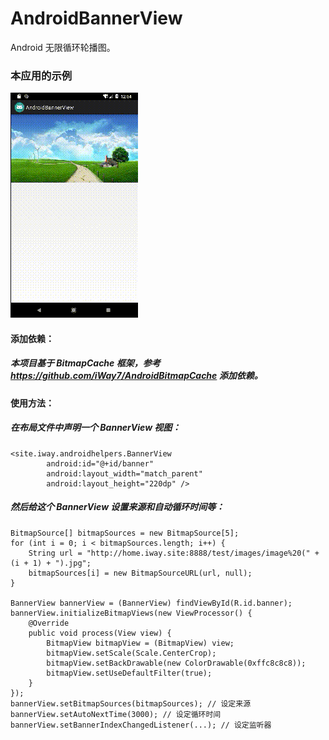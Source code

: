 # AndroidBannerView
Android 无限循环轮播图。

### 本应用的示例

![image](https://github.com/iWay7/AndroidBannerView/blob/master/sample.gif)   

#### 添加依赖：
##### 本项目基于 BitmapCache 框架，参考 https://github.com/iWay7/AndroidBitmapCache 添加依赖。

#### 使用方法：
##### 在布局文件中声明一个 BannerView 视图：
```
<site.iway.androidhelpers.BannerView
        android:id="@+id/banner"
        android:layout_width="match_parent"
        android:layout_height="220dp" />
```

##### 然后给这个 BannerView 设置来源和自动循环时间等：
```
BitmapSource[] bitmapSources = new BitmapSource[5];
for (int i = 0; i < bitmapSources.length; i++) {
    String url = "http://home.iway.site:8888/test/images/image%20(" + (i + 1) + ").jpg";
    bitmapSources[i] = new BitmapSourceURL(url, null);
}

BannerView bannerView = (BannerView) findViewById(R.id.banner);
bannerView.initializeBitmapViews(new ViewProcessor() {
    @Override
    public void process(View view) {
        BitmapView bitmapView = (BitmapView) view;
        bitmapView.setScale(Scale.CenterCrop);
        bitmapView.setBackDrawable(new ColorDrawable(0xffc8c8c8));
        bitmapView.setUseDefaultFilter(true);
    }
});
bannerView.setBitmapSources(bitmapSources); // 设定来源
bannerView.setAutoNextTime(3000); // 设定循环时间
bannerView.setBannerIndexChangedListener(...); // 设定监听器
```